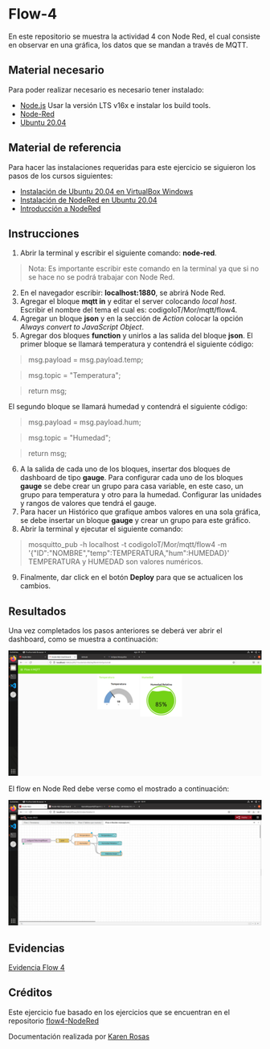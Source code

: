 # Flow-4
En este repositorio se muestra la actividad 4 con Node Red, el cual consiste en observar en una gráfica, los datos que se mandan a través de MQTT.

## Material necesario
Para poder realizar necesario es necesario tener instalado:
- [Node.js](https://github.com/nodesource/distributions/blob/master/README.md) Usar la versión LTS v16x e instalar los build tools.
- [Node-Red](https://nodered.org/docs/getting-started/local)
- [Ubuntu 20.04](https://ubuntu.com/download/desktop/thank-you?version=20.04.2.0&architecture=amd64)

## Material de referencia
Para hacer las instalaciones requeridas para este ejercicio se siguieron los pasos de los cursos siguientes:
- [Instalación de Ubuntu 20.04 en VirtualBox Windows](https://edu.codigoiot.com/course/view.php?id=812)
- [Instalación de NodeRed en Ubuntu 20.04](https://edu.codigoiot.com/course/view.php?id=817)
- [Introducción a NodeRed](https://edu.codigoiot.com/course/view.php?id=278)

## Instrucciones
1. Abrir la terminal y escribir el siguiente comando: **node-red**.
>Nota: Es importante escribir este comando en la terminal ya que si no se hace no se podrá trabajar con Node Red.
2. En el navegador escribir: **localhost:1880**, se abrirá Node Red.
3. Agregar el bloque **mqtt in** y editar el server colocando *local host*. Escribir el nombre del tema el cual es: codigoIoT/Mor/mqtt/flow4.
4. Agregar un bloque **json** y en la sección de *Action* colocar la opción *Always convert to JavaScript Object*.
5. Agregar dos bloques **function** y unirlos a las salida del bloque **json**. El primer bloque se llamará temperatura y contendrá el siguiente código:
>msg.payload = msg.payload.temp;

>msg.topic = "Temperatura";

>return msg;

El segundo bloque se llamará humedad y contendrá el siguiente código:
>msg.payload = msg.payload.hum;

>msg.topic = "Humedad";

>return msg;
6. A la salida de cada uno de los bloques, insertar dos bloques de dashboard de tipo **gauge**. Para configurar cada uno de los bloques **gauge** se debe crear un grupo para casa variable, en este caso, un grupo para temperatura y otro para la humedad. Configurar las unidades y rangos de valores que tendrá el gauge.
7. Para hacer un Histórico que grafique ambos valores en una sola gráfica, se debe insertar un bloque **gauge** y crear un grupo para este gráfico.
8. Abrir la terminal y ejecutar el siguiente comando:
>mosquitto_pub -h localhost -t codigoIoT/Mor/mqtt/flow4 -m '{"ID":"NOMBRE","temp":TEMPERATURA,"hum":HUMEDAD}'
TEMPERATURA y HUMEDAD son valores numéricos.
9. Finalmente, dar click en el botón **Deploy** para que se actualicen los cambios. 

## Resultados
Una vez completados los pasos anteriores se deberá ver abrir el dashboard, como se muestra a continuación:

![Captura de pantalla](Captura_gauge.png)

El flow en Node Red debe verse como el mostrado a continuación:

![Captura de pantalla](Captura_NodeRed.png)

## Evidencias
[Evidencia Flow 4]()

## Créditos
Este ejercicio fue basado en los ejercicios que se encuentran en el repositorio [flow4-NodeRed]()

Documentación realizada por [Karen Rosas](https://github.com/KarenRosas49)